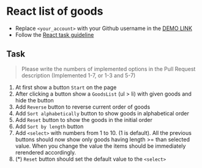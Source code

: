 # React list of goods
- Replace `<your_account>` with your Github username in the [DEMO LINK](https://YMagrelo.github.io/react_list-of-goods/)
- Follow the [React task guideline](https://github.com/mate-academy/react_task-guideline#react-tasks-guideline)

## Task
> Please write the numbers of implemented options in the Pull Request description (Implemented 1-7, or 1-3 and 5-7)
1. At first show a button `Start` on the page
2. After clicking a button show a `GoodsList` (ul > li) with given goods and hide the button
3. Add `Reverse` button to reverse current order of goods
4. Add `Sort alphabetically` button to show goods in alphabetical order
5. Add `Reset` button to show the goods in the initial order
6. Add `Sort by length` button
7. Add `<select>` with numbers from 1 to 10. (1 is default). All the previous buttons
  should now show only goods having length >= than selected value. When you change the
  value the items should be immediately rerendered accordingly.
8. (*) `Reset` button should set the default value to the `<select>`
